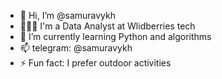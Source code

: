 - 👋 Hi, I’m @samuravykh
- 👨🏻‍💻 I'm a Data Analyst at Wlidberries tech
- 🌱 I’m currently learning Python and algorithms
- 📫 telegram: @samuravykh
- ⚡ Fun fact: I prefer outdoor activities
